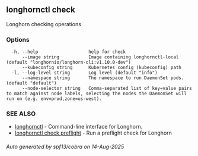 ## longhornctl check

Longhorn checking operations

### Options

```
  -h, --help                   help for check
      --image string           Image containing longhornctl-local (default "longhornio/longhorn-cli:v1.10.0-dev")
      --kubeconfig string      Kubernetes config (kubeconfig) path
  -l, --log-level string       Log level (default "info")
      --namespace string       The namespace to run DaemonSet pods. (default "default")
      --node-selector string   Comma-separated list of key=value pairs to match against node labels, selecting the nodes the DaemonSet will run on (e.g. env=prod,zone=us-west).
```

### SEE ALSO

* [longhornctl](longhornctl.md)	 - Command-line interface for Longhorn.
* [longhornctl check preflight](longhornctl_check_preflight.md)	 - Run a preflight check for Longhorn

###### Auto generated by spf13/cobra on 14-Aug-2025
